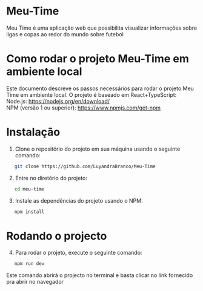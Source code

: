 # Meu-Time
   Meu Time é uma aplicação web que possibilita visualizar informações sobre ligas e copas ao redor do mundo sobre futebol
# Como rodar o projeto Meu-Time em ambiente local
   Este documento descreve os passos necessários para rodar o projeto Meu Time em ambiente local. O projeto é baseado em React+TypeScript:
               Node.js: https://nodejs.org/en/download/<br>
               NPM (versão 1 ou superior): https://www.npmjs.com/get-npm <br>
# Instalação
   1. Clone o repositório do projeto em sua máquina usando o seguinte comando:
   ```sh 
      git clone https://github.com/LuyandraBranco/Meu-Time
   ```
   2. Entre no diretório do projeto:
   ```sh 
      cd meu-time
   ```
   3. Instale as dependências do projeto usando o NPM:<br>
   ```sh 
      npm install
   ```      
# Rodando o projecto
   4. Para rodar o projeto, execute o seguinte comando:
   ```sh 
      npm run dev 
   ```
   Este comando abrirá o projecto no terminal e basta clicar no link fornecido pra abrir no navegador

